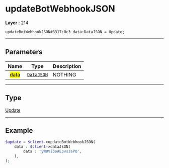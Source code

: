# updateBotWebhookJSON

**Layer** : 214

```tl
updateBotWebhookJSON#8317c0c3 data:DataJSON = Update;
```

---

## Parameters

| Name | Type | Description |
| :---: | :---: | :--- |
| <mark>data</mark> | [`DataJSON`](type/DataJSON) | NOTHING |

---

## Type

[Update](type/Update)

---

## Example

```php
$update = $client->updateBotWebhookJSON(
	data : $client->dataJSON(
		data : 'yW8ViboAEpvszePO',
	),
);
```